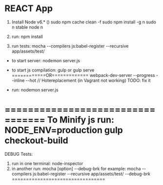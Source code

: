 REACT App
=================================
1. Install Node v6.*  ()
    sudo npm cache clean -f
    sudo npm install -g n
    sudo n stable
    node n

2. run: npm install
3. run tests:  mocha --compilers js:babel-register --recursive app/assets/test/


- to start server: nodemon server.js
- to start js compilation: gulp or gulp serve
   ============OR=============
  webpack-dev-server --progress --inline --hot   // Hotereplacement (in Vagrant not working) TODO: fix it

- run: nodemon server.js


=================================
To Minify js run: NODE_ENV=production gulp checkout-build
=================================
DEBUG Tests:
1. run in one terminal:  node-inspector
2. in another run: mocha [option] --debug-brk
   for example: mocha --compilers js:babel-register --recursive app/assets/test/ --debug-brk
=================================
